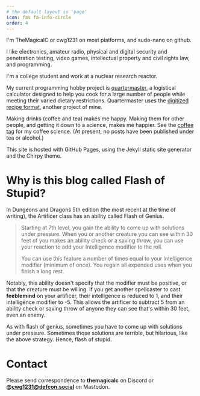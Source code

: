 ```yaml
---
# the default layout is 'page'
icon: fas fa-info-circle
order: 4
---
```


I'm TheMagicalC or cwg1231 on most platforms, and sudo-nano on github. 

I like electronics, amateur radio, physical and digital security and penetration testing, video games, intellectual property and civil rights law, and programming.

I'm a college student and work at a nuclear research reactor.

My current programming hobby project is 
[quartermaster](https://github.com/sudo-nano/quartermaster), 
a logistical calculator designed to help you cook for a large number of people
while meeting their varied dietary restrictions. Quartermaster uses the 
[digitized recipe format](https://github.com/sudo-nano/digitized-recipe-format), 
another project of mine.

Making drinks (coffee and tea) makes me happy. Making them for other people,
and getting it down to a science, makes me happier. See the 
[coffee tag](https://sudo-nano.github.io/tags/coffee/) for my coffee science. 
(At present, no posts have been published under tea or alcohol.)

This site is hosted with GitHub Pages, using the Jekyll static site generator and the Chirpy theme. 



# Why is this blog called Flash of Stupid? 

In Dungeons and Dragons 5th edition (the most recent at the time of writing), the Artificer class has an ability called Flash of Genius. 

> Starting at 7th level, you gain the ability to come up with solutions under pressure. When you or another creature you can see within 30 feet of you makes an ability check or a saving throw, you can use your reaction to add your Intelligence modifier to the roll.
> 
> You can use this feature a number of times equal to your Intelligence modifier (minimum of once). You regain all expended uses when you finish a long rest.

Notably, this ability doesn't specify that the modifier must be positive, or that the creature must be willing. If you get another spellcaster to cast **feeblemind** on your artificer, their intelligence is reduced to 1, and their intelligence modifier to -5. This allows the artificer to subtract 5 from an ability check or saving throw of anyone they can see that's within 30 feet, even an enemy. 

As with flash of genius, sometimes you have to come up with solutions under pressure. Sometimes those solutions are terrible, but hilarious, like the above strategy. Hence, flash of stupid. 

# Contact
Please send correspondence to **themagicalc** on Discord or **@cwg1231@defcon.social** on Mastodon.
